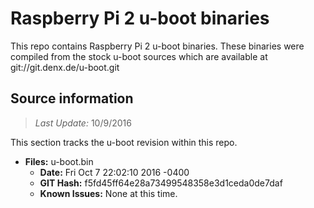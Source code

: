 Raspberry Pi 2 u-boot binaries
===================

This repo contains Raspberry Pi 2 u-boot binaries.
These binaries were compiled from the stock u-boot sources which are available at git://git.denx.de/u-boot.git

Source information
-------------
> *Last Update:* 10/9/2016

This section tracks the u-boot revision within this repo.

* **Files:** u-boot.bin
  * **Date:** Fri Oct 7 22:02:10 2016 -0400
  * **GIT Hash:** f5fd45ff64e28a73499548358e3d1ceda0de7daf
  * **Known Issues:** None at this time.
